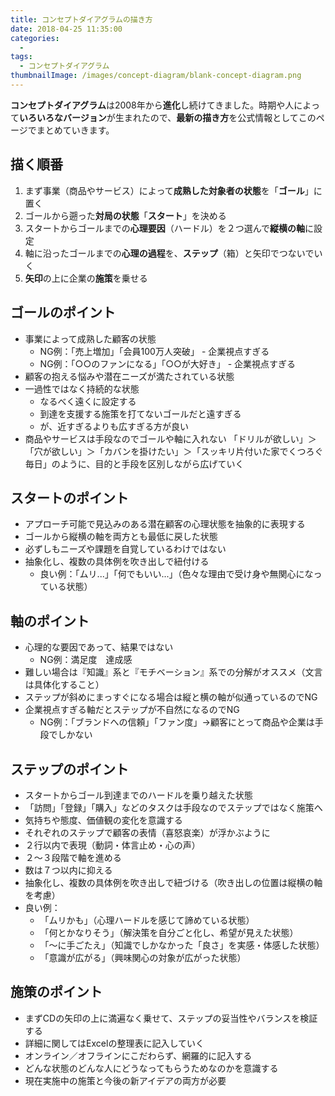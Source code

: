 ```yaml
---
title: コンセプトダイアグラムの描き方
date: 2018-04-25 11:35:00
categories:
  -
tags:
  - コンセプトダイアグラム
thumbnailImage: /images/concept-diagram/blank-concept-diagram.png
---
```


**コンセプトダイアグラム**は2008年から**進化**し続けてきました。時期や人によって**いろいろなバージョン**が生まれたので、**最新の描き方**を公式情報としてこのページでまとめていきます。
<!-- more -->

## 描く順番
1. まず事業（商品やサービス）によって**成熟した対象者の状態**を「**ゴール**」に置く
2. ゴールから遡った**対局の状態**「**スタート**」を決める
3. スタートからゴールまでの**心理要因**（ハードル）を２つ選んで**縦横の軸**に設定
4. 軸に沿ったゴールまでの**心理の過程**を、**ステップ**（箱）と矢印でつないでいく
5. **矢印**の上に企業の**施策**を乗せる

## ゴールのポイント
* 事業によって成熟した顧客の状態
  * NG例：「売上増加」「会員100万人突破」 - 企業視点すぎる
  * NG例：「○○のファンになる」「○○が大好き」 - 企業視点すぎる
* 顧客の抱える悩みや潜在ニーズが満たされている状態
* 一過性ではなく持続的な状態
  * なるべく遠くに設定する
  * 到達を支援する施策を打てないゴールだと遠すぎる
  * が、近すぎるよりも広すぎる方が良い
* 商品やサービスは手段なのでゴールや軸に入れない
「ドリルが欲しい」＞「穴が欲しい」＞「カバンを掛けたい」＞「スッキリ片付いた家でくつろぐ毎日」のように、目的と手段を区別しながら広げていく

## スタートのポイント
* アプローチ可能で見込みのある潜在顧客の心理状態を抽象的に表現する
* ゴールから縦横の軸を両方とも最低に戻した状態
* 必ずしもニーズや課題を自覚しているわけではない
* 抽象化し、複数の具体例を吹き出しで紐付ける
  * 良い例：「ムリ...」「何でもいい...」（色々な理由で受け身や無関心になっている状態）

## 軸のポイント
* 心理的な要因であって、結果ではない
  * NG例：満足度　達成感
* 難しい場合は『知識』系と『モチベーション』系での分解がオススメ（文言は具体化すること）
* ステップが斜めにまっすぐになる場合は縦と横の軸が似通っているのでNG
* 企業視点すぎる軸だとステップが不自然になるのでNG
  * NG例：「ブランドへの信頼」「ファン度」→顧客にとって商品や企業は手段でしかない

## ステップのポイント
* スタートからゴール到達までのハードルを乗り越えた状態
* 「訪問」「登録」「購入」などのタスクは手段なのでステップではなく施策へ
* 気持ちや態度、価値観の変化を意識する
* それぞれのステップで顧客の表情（喜怒哀楽）が浮かぶように
* ２行以内で表現（動詞・体言止め・心の声）
* ２〜３段階で軸を進める
* 数は７つ以内に抑える
* 抽象化し、複数の具体例を吹き出しで紐づける（吹き出しの位置は縦横の軸を考慮）
* 良い例：
  * 「ムリかも」（心理ハードルを感じて諦めている状態）
  * 「何とかなりそう」（解決策を自分ごと化し、希望が見えた状態）
  * 「～に手ごたえ」（知識でしかなかった「良さ」を実感・体感した状態）
  * 「意識が広がる」（興味関心の対象が広がった状態）

## 施策のポイント
* まずCDの矢印の上に満遍なく乗せて、ステップの妥当性やバランスを検証する
* 詳細に関してはExcelの整理表に記入していく
* オンライン／オフラインにこだわらず、網羅的に記入する
* どんな状態のどんな人にどうなってもらうためなのかを意識する
* 現在実施中の施策と今後の新アイデアの両方が必要

